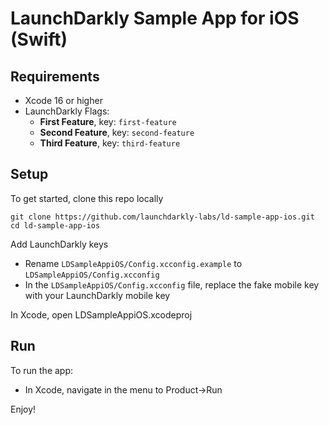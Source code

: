 # LaunchDarkly Sample App for iOS (Swift)

## Requirements

* Xcode 16 or higher
* LaunchDarkly Flags:
  - **First Feature**, key: `first-feature`
  - **Second Feature**, key: `second-feature`
  - **Third Feature**, key: `third-feature`

## Setup

To get started, clone this repo locally

```
git clone https://github.com/launchdarkly-labs/ld-sample-app-ios.git
cd ld-sample-app-ios
```

Add LaunchDarkly keys

* Rename `LDSampleAppiOS/Config.xcconfig.example` to `LDSampleAppiOS/Config.xcconfig`
* In the `LDSampleAppiOS/Config.xcconfig` file, replace the fake mobile key with your LaunchDarkly mobile key

In Xcode, open LDSampleAppiOS.xcodeproj


## Run

To run the app:

* In Xcode, navigate in the menu to Product->Run

Enjoy!

